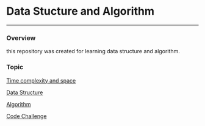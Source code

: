 # Data Stucture and Algorithm

---
### Overview 

 this repository was created for learning data structure and algorithm.

### Topic

[Time complexity and space]()

[Data Structure](https://www.google.com)

[Algorithm]()

[Code Challenge]()





 